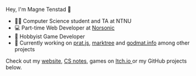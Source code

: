 Hey, I'm Magne Tenstad 👋

- 👨‍🎓 Computer Science student and TA at NTNU
- 💻 Part-time Web Developer at [Norsonic](https://web2.norsonic.com/)
- 👾 Hobbyist Game Developer
- 📌 Currently working on [prat.js](https://github.com/magnetenstad/prat.js), [marktree](https://github.com/magnetenstad/marktree) and [godmat.info](https://github.com/magnetenstad/godmat.info) among other projects

Check out my [website](https://magne.dev), [CS notes](https://magne.dev/docs/courses), games on [Itch.io ](https://magnetenstad.itch.io/) or my GitHub projects below.
